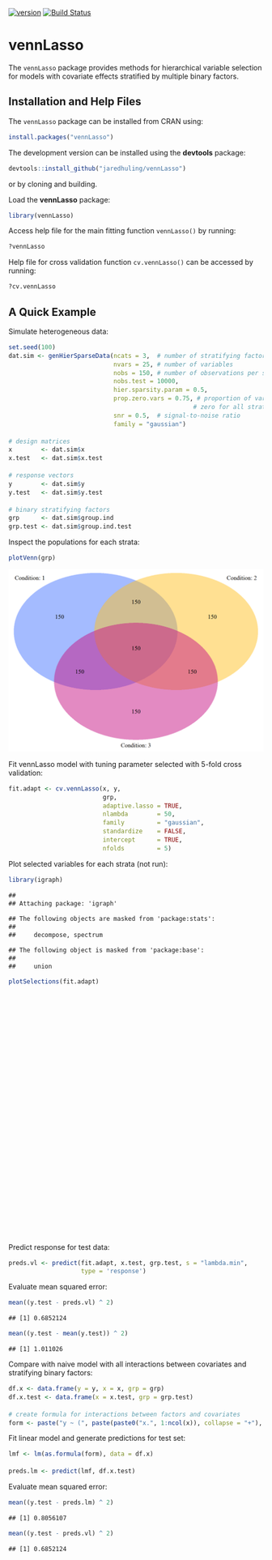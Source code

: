 


[![version](http://www.r-pkg.org/badges/version/vennLasso)](https://cran.r-project.org/package=vennLasso)
[![Build Status](https://travis-ci.org/jaredhuling/vennLasso.svg?branch=master)](https://travis-ci.org/jaredhuling/vennLasso)

# vennLasso

The `vennLasso` package provides methods for hierarchical variable selection for models with covariate effects stratified by multiple binary factors.




## Installation and Help Files

The `vennLasso` package can be installed from CRAN using:

```r
install.packages("vennLasso")
```

The development version can be installed using the **devtools** package:


```r
devtools::install_github("jaredhuling/vennLasso")
```


or by cloning and building.

Load the **vennLasso** package:

```r
library(vennLasso)
```

Access help file for the main fitting function ``vennLasso()`` by running:


```r
?vennLasso
```

Help file for cross validation function ``cv.vennLasso()`` can be accessed by running:


```r
?cv.vennLasso
```

## A Quick Example

Simulate heterogeneous data:


```r
set.seed(100)
dat.sim <- genHierSparseData(ncats = 3,  # number of stratifying factors
                             nvars = 25, # number of variables
                             nobs = 150, # number of observations per strata
                             nobs.test = 10000,
                             hier.sparsity.param = 0.5,
                             prop.zero.vars = 0.75, # proportion of variables
                                                   # zero for all strata
                             snr = 0.5,  # signal-to-noise ratio
                             family = "gaussian")

# design matrices
x        <- dat.sim$x
x.test   <- dat.sim$x.test

# response vectors
y        <- dat.sim$y
y.test   <- dat.sim$y.test

# binary stratifying factors
grp      <- dat.sim$group.ind
grp.test <- dat.sim$group.ind.test
```

Inspect the populations for each strata:


```r
plotVenn(grp)
```

![](vignettes/readme_figs/unnamed-chunk-7-1.png)<!-- -->

Fit vennLasso model with tuning parameter selected with 5-fold cross validation:


```r
fit.adapt <- cv.vennLasso(x, y,
                          grp,
                          adaptive.lasso = TRUE,
                          nlambda        = 50,
                          family         = "gaussian",
                          standardize    = FALSE,
                          intercept      = TRUE,
                          nfolds         = 5)
```


Plot selected variables for each strata (not run): 


```r
library(igraph)
```

```
## 
## Attaching package: 'igraph'
```

```
## The following objects are masked from 'package:stats':
## 
##     decompose, spectrum
```

```
## The following object is masked from 'package:base':
## 
##     union
```

```r
plotSelections(fit.adapt)
```

<!--html_preserve--><div id="htmlwidget-916a5488a66ec817258c" style="width:672px;height:480px;" class="visNetwork html-widget"></div>
<script type="application/json" data-for="htmlwidget-916a5488a66ec817258c">{"x":{"nodes":{"id":[1,2,3,5,4,6,7,8],"label":["0,0,0","0,0,1","0,1,0","1,0,0","0,1,1","1,0,1","1,1,0","1,1,1"],"value":[10,5,6,2,9,7,9,16],"title":["<p>Num vars selected: 10<\/p>","<p>Num vars selected: 5<\/p>","<p>Num vars selected: 6<\/p>","<p>Num vars selected: 2<\/p>","<p>Num vars selected: 9<\/p>","<p>Num vars selected: 7<\/p>","<p>Num vars selected: 9<\/p>","<p>Num vars selected: 16<\/p>"],"x":[-0.444444444444444,-1,-0.333333333333333,0.333333333333333,-0.666666666666667,0.333333333333333,1,0.222222222222222],"y":[-1,1,1,1,0,0,0,-1]},"edges":{"from":[4,6,4,7,8,6,7,8,8],"to":[2,2,3,3,4,5,5,6,7],"value":[5,5,6,6,9,2,2,7,9]},"nodesToDataframe":true,"edgesToDataframe":true,"options":{"width":"100%","height":"100%","nodes":{"shape":"dot","mass":1,"physics":false,"font":{"size":35}},"manipulation":{"enabled":false},"edges":{"smooth":true},"physics":{"stabilization":false},"interaction":{"hover":true,"tooltipDelay":0}},"groups":null,"width":null,"height":null,"idselection":{"enabled":true,"style":"width: 150px; height: 26px","useLabels":true},"byselection":{"enabled":false,"style":"width: 150px; height: 26px","multiple":false,"hideColor":"rgba(200,200,200,0.5)"},"main":null,"submain":null,"footer":null,"igraphlayout":{"type":"full"},"highlight":{"enabled":true,"hoverNearest":true,"degree":1,"algorithm":"all","hideColor":"rgba(200,200,200,0.5)","labelOnly":true},"collapse":{"enabled":false,"fit":false,"resetHighlight":true,"clusterOptions":null},"tooltipStay":300,"tooltipStyle":"position: fixed;visibility:hidden;padding: 5px;white-space: nowrap;font-family: verdana;font-size:14px;font-color:#000000;background-color: #f5f4ed;-moz-border-radius: 3px;-webkit-border-radius: 3px;border-radius: 3px;border: 1px solid #808074;box-shadow: 3px 3px 10px rgba(0, 0, 0, 0.2);"},"evals":[],"jsHooks":[]}</script><!--/html_preserve-->

Predict response for test data:


```r
preds.vl <- predict(fit.adapt, x.test, grp.test, s = "lambda.min",
                    type = 'response')
```

Evaluate mean squared error:


```r
mean((y.test - preds.vl) ^ 2)
```

```
## [1] 0.6852124
```


```r
mean((y.test - mean(y.test)) ^ 2)
```

```
## [1] 1.011026
```


Compare with naive model with all interactions between covariates and stratifying binary factors:

```r
df.x <- data.frame(y = y, x = x, grp = grp)
df.x.test <- data.frame(x = x.test, grp = grp.test)

# create formula for interactions between factors and covariates
form <- paste("y ~ (", paste(paste0("x.", 1:ncol(x)), collapse = "+"), ")*(grp.1*grp.2*grp.3)" )
```

Fit linear model and generate predictions for test set:

```r
lmf <- lm(as.formula(form), data = df.x)

preds.lm <- predict(lmf, df.x.test)
```

Evaluate mean squared error:


```r
mean((y.test - preds.lm) ^ 2)
```

```
## [1] 0.8056107
```

```r
mean((y.test - preds.vl) ^ 2)
```

```
## [1] 0.6852124
```




